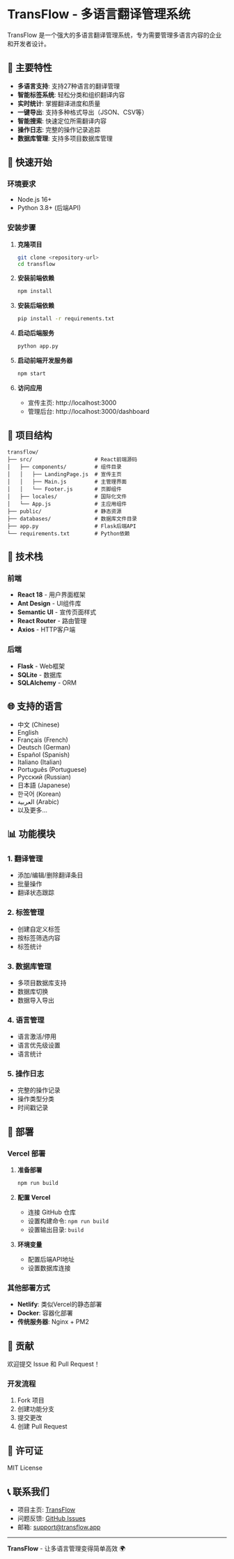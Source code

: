 # TransFlow - 多语言翻译管理系统

TransFlow 是一个强大的多语言翻译管理系统，专为需要管理多语言内容的企业和开发者设计。

## 🌟 主要特性

- **多语言支持**: 支持27种语言的翻译管理
- **智能标签系统**: 轻松分类和组织翻译内容
- **实时统计**: 掌握翻译进度和质量
- **一键导出**: 支持多种格式导出（JSON、CSV等）
- **智能搜索**: 快速定位所需翻译内容
- **操作日志**: 完整的操作记录追踪
- **数据库管理**: 支持多项目数据库管理

## 🚀 快速开始

### 环境要求

- Node.js 16+
- Python 3.8+ (后端API)

### 安装步骤

1. **克隆项目**
   ```bash
   git clone <repository-url>
   cd transflow
   ```

2. **安装前端依赖**
   ```bash
   npm install
   ```

3. **安装后端依赖**
   ```bash
   pip install -r requirements.txt
   ```

4. **启动后端服务**
   ```bash
   python app.py
   ```

5. **启动前端开发服务器**
   ```bash
   npm start
   ```

6. **访问应用**
   - 宣传主页: http://localhost:3000
   - 管理后台: http://localhost:3000/dashboard

## 📁 项目结构

```
transflow/
├── src/                    # React前端源码
│   ├── components/         # 组件目录
│   │   ├── LandingPage.js  # 宣传主页
│   │   ├── Main.js         # 主管理界面
│   │   └── Footer.js       # 页脚组件
│   ├── locales/            # 国际化文件
│   └── App.js              # 主应用组件
├── public/                 # 静态资源
├── databases/              # 数据库文件目录
├── app.py                  # Flask后端API
└── requirements.txt        # Python依赖
```

## 🎨 技术栈

### 前端
- **React 18** - 用户界面框架
- **Ant Design** - UI组件库
- **Semantic UI** - 宣传页面样式
- **React Router** - 路由管理
- **Axios** - HTTP客户端

### 后端
- **Flask** - Web框架
- **SQLite** - 数据库
- **SQLAlchemy** - ORM

## 🌐 支持的语言

- 中文 (Chinese)
- English
- Français (French)
- Deutsch (German)
- Español (Spanish)
- Italiano (Italian)
- Português (Portuguese)
- Русский (Russian)
- 日本語 (Japanese)
- 한국어 (Korean)
- العربية (Arabic)
- 以及更多...

## 📊 功能模块

### 1. 翻译管理
- 添加/编辑/删除翻译条目
- 批量操作
- 翻译状态跟踪

### 2. 标签管理
- 创建自定义标签
- 按标签筛选内容
- 标签统计

### 3. 数据库管理
- 多项目数据库支持
- 数据库切换
- 数据导入导出

### 4. 语言管理
- 语言激活/停用
- 语言优先级设置
- 语言统计

### 5. 操作日志
- 完整的操作记录
- 操作类型分类
- 时间戳记录

## 🚀 部署

### Vercel 部署

1. **准备部署**
   ```bash
   npm run build
   ```

2. **配置 Vercel**
   - 连接 GitHub 仓库
   - 设置构建命令: `npm run build`
   - 设置输出目录: `build`

3. **环境变量**
   - 配置后端API地址
   - 设置数据库连接

### 其他部署方式

- **Netlify**: 类似Vercel的静态部署
- **Docker**: 容器化部署
- **传统服务器**: Nginx + PM2

## 🤝 贡献

欢迎提交 Issue 和 Pull Request！

### 开发流程

1. Fork 项目
2. 创建功能分支
3. 提交更改
4. 创建 Pull Request

## 📄 许可证

MIT License

## 📞 联系我们

- 项目主页: [TransFlow](https://transflow.app)
- 问题反馈: [GitHub Issues](https://github.com/your-repo/issues)
- 邮箱: support@transflow.app

---

**TransFlow** - 让多语言管理变得简单高效 🌍 